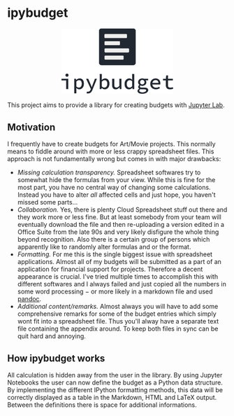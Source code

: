 # ipybudget

 <p align="center">
  <img width="256" src="misc/header.png">
</p>

This project aims to provide a library for creating budgets with [Jupyter Lab](https://jupyter.org/).


## Motivation

I frequently have to create budgets for Art/Movie projects. This normally means to fiddle around with more or less crappy spreadsheet files. This approach is not fundamentally wrong but comes in with major drawbacks:

- _Missing calculation transparency._ Spreadsheet softwares try to somewhat hide the formulas from your view. While this is fine for the most part, you have no central way of changing some calculations. Instead you have to alter _all_ affected cells and just hope, you haven't missed some parts...
- _Collaboration._ Yes, there is plenty Cloud Spreadsheet stuff out there and they work more or less fine. But at least somebody from your team will eventually download the file and then re-uploading a version edited in a Office Suite from the late 90s and very likely disfigure the whole thing beyond recognition. Also there is a certain group of persons which apparently like to randomly alter formulas and or the format.
- _Formatting._ For me this is the single biggest issue with spreadsheet applications. Almost all of my budgets will be submitted as a part of an application for financial support for projects. Therefore a decent appearance is crucial. I've tried multiple times to accomplish this with different softwares and I always failed and just copied all the numbers in some word processing − or more likely in a markdown file and used [pandoc](https://pandoc.org/).
- _Additional content/remarks._ Almost always you will have to add some comprehensive remarks for some of the budget entries which simply wont fit into a spreadsheet file. Thus you'll alway have a separate text file containing the appendix around. To keep both files in sync can be quit hard and annoying.


## How ipybudget works

All calculation is hidden away from the user in the library. By using Jupyter Notebooks the user can now define the budget as a Python data structure. By implementing the different IPython formatting methods, this data will be correctly displayed as a table in the Markdown, HTML and LaTeX output. Between the definitions there is space for additional informations.
